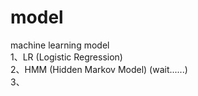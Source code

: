 # model
machine learning model   
1、LR (Logistic Regression)  
2、HMM (Hidden Markov Model) (wait......)  
3、

